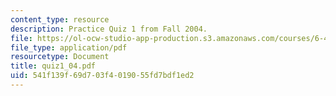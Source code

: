 ```yaml
---
content_type: resource
description: Practice Quiz 1 from Fall 2004.
file: https://ol-ocw-studio-app-production.s3.amazonaws.com/courses/6-450-principles-of-digital-communications-i-fall-2006/541f139f69d703f4019055fd7bdf1ed2_quiz1_04.pdf
file_type: application/pdf
resourcetype: Document
title: quiz1_04.pdf
uid: 541f139f-69d7-03f4-0190-55fd7bdf1ed2
---
```

